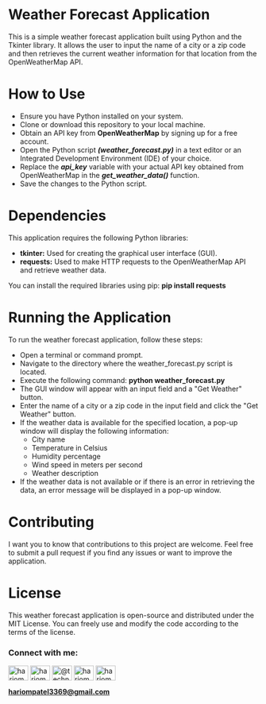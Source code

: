 # Weather Forecast Application
This is a simple weather forecast application built using Python and the Tkinter library. It allows the user to input the name of a city or a zip code and then retrieves the current weather information for that location from the OpenWeatherMap API.

# How to Use
- Ensure you have Python installed on your system.
- Clone or download this repository to your local machine.
- Obtain an API key from **OpenWeatherMap** by signing up for a free account.
- Open the Python script ***(weather_forecast.py)*** in a text editor or an Integrated Development Environment (IDE) of your choice.
- Replace the ***api_key*** variable with your actual API key obtained from OpenWeatherMap in the ***get_weather_data()*** function.
- Save the changes to the Python script.

# Dependencies
This application requires the following Python libraries:

- **tkinter:** Used for creating the graphical user interface (GUI).
- **requests:** Used to make HTTP requests to the OpenWeatherMap API and retrieve weather data.

You can install the required libraries using pip:
**pip install requests**
# Running the Application
To run the weather forecast application, follow these steps:

- Open a terminal or command prompt.
- Navigate to the directory where the weather_forecast.py script is located.
- Execute the following command:
**python weather_forecast.py**
- The GUI window will appear with an input field and a "Get Weather" button.
- Enter the name of a city or a zip code in the input field and click the "Get Weather" button.
- If the weather data is available for the specified location, a pop-up window will display the following information:
   - City name
   - Temperature in Celsius
   - Humidity percentage
   - Wind speed in meters per second
   - Weather description
- If the weather data is not available or if there is an error in retrieving the data, an error message will be displayed in a pop-up window.
# Contributing
I want you to know that contributions to this project are welcome. Feel free to submit a pull request if you find any issues or want to improve the application.

# License
This weather forecast application is open-source and distributed under the MIT License. You can freely use and modify the code according to the terms of the license.

<h3 align="left">Connect with me:</h3>
<p align="left">
<a href="https://linkedin.com/in/hariompatel069" target="blank"><img align="center" src="https://raw.githubusercontent.com/rahuldkjain/github-profile-readme-generator/master/src/images/icons/Social/linked-in-alt.svg" alt="hariompatel069" height="30" width="40" /></a>
<a href="https://instagram.com/hariompatel61" target="blank"><img align="center" src="https://raw.githubusercontent.com/rahuldkjain/github-profile-readme-generator/master/src/images/icons/Social/instagram.svg" alt="hariompatel61" height="30" width="40" /></a>
<a href="https://www.youtube.com/c/@technicalhari3369" target="blank"><img align="center" src="https://raw.githubusercontent.com/rahuldkjain/github-profile-readme-generator/master/src/images/icons/Social/youtube.svg" alt="@technicalhari3369" height="30" width="40" /></a>
<a href="https://www.hackerrank.com/hariompatel3369" target="blank"><img align="center" src="https://raw.githubusercontent.com/rahuldkjain/github-profile-readme-generator/master/src/images/icons/Social/hackerrank.svg" alt="hariompatel3369" height="30" width="40" /></a>
<a href="https://auth.geeksforgeeks.org/user/hariompatel3369" target="blank"><img align="center" src="https://raw.githubusercontent.com/rahuldkjain/github-profile-readme-generator/master/src/images/icons/Social/geeks-for-geeks.svg" alt="hariompatel3369" height="30" width="40" /></a>
</p>

**hariompatel3369@gmail.com**
